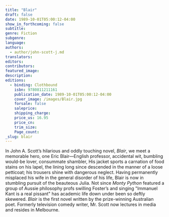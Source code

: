 ```yaml
---
title: "Blair"
draft: false
date: 1989-10-01T05:00:12-04:00
show_in_forthcoming: false
subtitle:
genre: Fiction
subgenre:
language:
authors:
  - author/john-scott-j.md
translators:
editors:
contributors:
featured_image:
description:
editions:
  - binding: Clothbound
    isbn: 9780811211161
    publication_date: 1989-10-01T05:00:12-04:00
    cover_image: /images/Blair.jpg
    forsale: false
    saleprice:
    shipping_charge:
    price_us: 16.95
    price_cn:
    trim_size:
    Page_count:
_slug: blair
---
```


In John A. Scott’s hilarious and oddly touching novel, _Blair_, we meet a memorable hero, one Eric Blair—English professor, accidental wit, bumbling would-be lover, consummate shambler, His jacket sports a carnation of food stains on his lapel, the lining long since descended in the manner of a loose petticoat; his trousers shine with dangerous neglect. Having permanently misplaced his wife in the general disorder of his life, Blair is now in stumbling pursuit of the beauteous Julia. Not since _Monty Python_ featured a group of Aussie philosophy profs swilling Foster’s and singing "Immanuel Kant is a real pissant" has academic life down under been so deftly skewered. _Blair_ is the first novel written by the prize-winning Australian poet. Formerly television comedy writer, Mr. Scott now lectures in media and resides in Melbourne.

